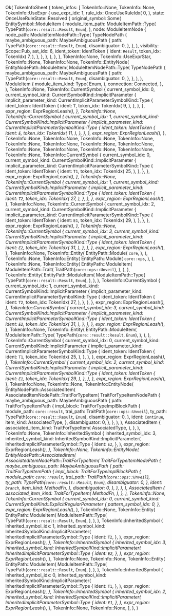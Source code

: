 Ok(
    TokenInfoSheet {
        token_infos: [
            TokenInfo::None,
            TokenInfo::None,
            TokenInfo::UseExpr {
                use_expr_idx: 1,
                rule_idx: OnceUseRuleIdx(
                    0,
                ),
                state: OnceUseRuleState::Resolved {
                    original_symbol: Some(
                        EntitySymbol::ModuleItem {
                            module_item_path: ModuleItemPath::Type(
                                TypePath(`core::result::Result`, `Enum`),
                            ),
                            node: ModuleItemNode {
                                node_path: ModuleItemNodePath::Type(
                                    TypeNodePath {
                                        maybe_ambiguous_path: MaybeAmbiguousPath {
                                            path: TypePath(`core::result::Result`, `Enum`),
                                            disambiguator: 0,
                                        },
                                    },
                                ),
                                visibility: Scope::Pub,
                                ast_idx: 6,
                                ident_token: IdentToken {
                                    ident: `Result`,
                                    token_idx: TokenIdx(
                                        7,
                                    ),
                                },
                            },
                        },
                    ),
                },
            },
            TokenInfo::None,
            TokenInfo::UseExprStar,
            TokenInfo::None,
            TokenInfo::None,
            TokenInfo::EntityNode(
                EntityNodePath::ModuleItem(
                    ModuleItemNodePath::Type(
                        TypeNodePath {
                            maybe_ambiguous_path: MaybeAmbiguousPath {
                                path: TypePath(`core::result::Result`, `Enum`),
                                disambiguator: 0,
                            },
                        },
                    ),
                ),
                ModuleItem {
                    module_item_kind: Type(
                        Enum,
                    ),
                    connection: Connected,
                },
            ),
            TokenInfo::None,
            TokenInfo::CurrentSymbol {
                current_symbol_idx: 0,
                current_symbol_kind: CurrentSymbolKind::ImplicitParameter {
                    implicit_parameter_kind: CurrentImplicitParameterSymbolKind::Type {
                        ident_token: IdentToken {
                            ident: `T`,
                            token_idx: TokenIdx(
                                9,
                            ),
                        },
                    },
                },
                expr_region: ExprRegionLeash(_),
            },
            TokenInfo::None,
            TokenInfo::CurrentSymbol {
                current_symbol_idx: 1,
                current_symbol_kind: CurrentSymbolKind::ImplicitParameter {
                    implicit_parameter_kind: CurrentImplicitParameterSymbolKind::Type {
                        ident_token: IdentToken {
                            ident: `E`,
                            token_idx: TokenIdx(
                                11,
                            ),
                        },
                    },
                },
                expr_region: ExprRegionLeash(_),
            },
            TokenInfo::None,
            TokenInfo::None,
            TokenInfo::None,
            TokenInfo::None,
            TokenInfo::None,
            TokenInfo::None,
            TokenInfo::None,
            TokenInfo::None,
            TokenInfo::None,
            TokenInfo::None,
            TokenInfo::None,
            TokenInfo::None,
            TokenInfo::None,
            TokenInfo::CurrentSymbol {
                current_symbol_idx: 0,
                current_symbol_kind: CurrentSymbolKind::ImplicitParameter {
                    implicit_parameter_kind: CurrentImplicitParameterSymbolKind::Type {
                        ident_token: IdentToken {
                            ident: `T1`,
                            token_idx: TokenIdx(
                                25,
                            ),
                        },
                    },
                },
                expr_region: ExprRegionLeash(_),
            },
            TokenInfo::None,
            TokenInfo::CurrentSymbol {
                current_symbol_idx: 1,
                current_symbol_kind: CurrentSymbolKind::ImplicitParameter {
                    implicit_parameter_kind: CurrentImplicitParameterSymbolKind::Type {
                        ident_token: IdentToken {
                            ident: `T2`,
                            token_idx: TokenIdx(
                                27,
                            ),
                        },
                    },
                },
                expr_region: ExprRegionLeash(_),
            },
            TokenInfo::None,
            TokenInfo::CurrentSymbol {
                current_symbol_idx: 2,
                current_symbol_kind: CurrentSymbolKind::ImplicitParameter {
                    implicit_parameter_kind: CurrentImplicitParameterSymbolKind::Type {
                        ident_token: IdentToken {
                            ident: `E1`,
                            token_idx: TokenIdx(
                                29,
                            ),
                        },
                    },
                },
                expr_region: ExprRegionLeash(_),
            },
            TokenInfo::None,
            TokenInfo::CurrentSymbol {
                current_symbol_idx: 3,
                current_symbol_kind: CurrentSymbolKind::ImplicitParameter {
                    implicit_parameter_kind: CurrentImplicitParameterSymbolKind::Type {
                        ident_token: IdentToken {
                            ident: `E2`,
                            token_idx: TokenIdx(
                                31,
                            ),
                        },
                    },
                },
                expr_region: ExprRegionLeash(_),
            },
            TokenInfo::None,
            TokenInfo::Entity(
                EntityPath::Module(
                    `core`,
                ),
            ),
            TokenInfo::None,
            TokenInfo::Entity(
                EntityPath::Module(
                    `core::ops`,
                ),
            ),
            TokenInfo::None,
            TokenInfo::Entity(
                EntityPath::ModuleItem(
                    ModuleItemPath::Trait(
                        TraitPath(`core::ops::Unveil`),
                    ),
                ),
            ),
            TokenInfo::Entity(
                EntityPath::ModuleItem(
                    ModuleItemPath::Type(
                        TypePath(`core::result::Result`, `Enum`),
                    ),
                ),
            ),
            TokenInfo::CurrentSymbol {
                current_symbol_idx: 1,
                current_symbol_kind: CurrentSymbolKind::ImplicitParameter {
                    implicit_parameter_kind: CurrentImplicitParameterSymbolKind::Type {
                        ident_token: IdentToken {
                            ident: `T2`,
                            token_idx: TokenIdx(
                                27,
                            ),
                        },
                    },
                },
                expr_region: ExprRegionLeash(_),
            },
            TokenInfo::CurrentSymbol {
                current_symbol_idx: 3,
                current_symbol_kind: CurrentSymbolKind::ImplicitParameter {
                    implicit_parameter_kind: CurrentImplicitParameterSymbolKind::Type {
                        ident_token: IdentToken {
                            ident: `E2`,
                            token_idx: TokenIdx(
                                31,
                            ),
                        },
                    },
                },
                expr_region: ExprRegionLeash(_),
            },
            TokenInfo::None,
            TokenInfo::Entity(
                EntityPath::ModuleItem(
                    ModuleItemPath::Type(
                        TypePath(`core::result::Result`, `Enum`),
                    ),
                ),
            ),
            TokenInfo::CurrentSymbol {
                current_symbol_idx: 0,
                current_symbol_kind: CurrentSymbolKind::ImplicitParameter {
                    implicit_parameter_kind: CurrentImplicitParameterSymbolKind::Type {
                        ident_token: IdentToken {
                            ident: `T1`,
                            token_idx: TokenIdx(
                                25,
                            ),
                        },
                    },
                },
                expr_region: ExprRegionLeash(_),
            },
            TokenInfo::CurrentSymbol {
                current_symbol_idx: 2,
                current_symbol_kind: CurrentSymbolKind::ImplicitParameter {
                    implicit_parameter_kind: CurrentImplicitParameterSymbolKind::Type {
                        ident_token: IdentToken {
                            ident: `E1`,
                            token_idx: TokenIdx(
                                29,
                            ),
                        },
                    },
                },
                expr_region: ExprRegionLeash(_),
            },
            TokenInfo::None,
            TokenInfo::None,
            TokenInfo::EntityNode(
                EntityNodePath::AssociatedItem(
                    AssociatedItemNodePath::TraitForTypeItem(
                        TraitForTypeItemNodePath {
                            maybe_ambiguous_path: MaybeAmbiguousPath {
                                path: TraitForTypeItemPath {
                                    impl_block: TraitForTypeImplBlockPath {
                                        module_path: `core::result`,
                                        trai_path: TraitPath(`core::ops::Unveil`),
                                        ty_path: TypePath(`core::result::Result`, `Enum`),
                                        disambiguator: 0,
                                    },
                                    ident: `Continue`,
                                    item_kind: AssociatedType,
                                },
                                disambiguator: 0,
                            },
                        },
                    ),
                ),
                AssociatedItem {
                    associated_item_kind: TraitForTypeItem(
                        AssociatedType,
                    ),
                },
            ),
            TokenInfo::None,
            TokenInfo::InheritedSymbol {
                inherited_symbol_idx: 3,
                inherited_symbol_kind: InheritedSymbolKind::ImplicitParameter(
                    InheritedImplicitParameterSymbol::Type {
                        ident: `E2`,
                    },
                ),
                expr_region: ExprRegionLeash(_),
            },
            TokenInfo::None,
            TokenInfo::EntityNode(
                EntityNodePath::AssociatedItem(
                    AssociatedItemNodePath::TraitForTypeItem(
                        TraitForTypeItemNodePath {
                            maybe_ambiguous_path: MaybeAmbiguousPath {
                                path: TraitForTypeItemPath {
                                    impl_block: TraitForTypeImplBlockPath {
                                        module_path: `core::result`,
                                        trai_path: TraitPath(`core::ops::Unveil`),
                                        ty_path: TypePath(`core::result::Result`, `Enum`),
                                        disambiguator: 0,
                                    },
                                    ident: `branch`,
                                    item_kind: MethodFn,
                                },
                                disambiguator: 0,
                            },
                        },
                    ),
                ),
                AssociatedItem {
                    associated_item_kind: TraitForTypeItem(
                        MethodFn,
                    ),
                },
            ),
            TokenInfo::None,
            TokenInfo::CurrentSymbol {
                current_symbol_idx: 0,
                current_symbol_kind: CurrentSymbolKind::ExplicitRegularParameter {
                    pattern_symbol_idx: 0,
                },
                expr_region: ExprRegionLeash(_),
            },
            TokenInfo::None,
            TokenInfo::Entity(
                EntityPath::ModuleItem(
                    ModuleItemPath::Type(
                        TypePath(`core::result::Result`, `Enum`),
                    ),
                ),
            ),
            TokenInfo::InheritedSymbol {
                inherited_symbol_idx: 1,
                inherited_symbol_kind: InheritedSymbolKind::ImplicitParameter(
                    InheritedImplicitParameterSymbol::Type {
                        ident: `T2`,
                    },
                ),
                expr_region: ExprRegionLeash(_),
            },
            TokenInfo::InheritedSymbol {
                inherited_symbol_idx: 3,
                inherited_symbol_kind: InheritedSymbolKind::ImplicitParameter(
                    InheritedImplicitParameterSymbol::Type {
                        ident: `E2`,
                    },
                ),
                expr_region: ExprRegionLeash(_),
            },
            TokenInfo::None,
            TokenInfo::None,
            TokenInfo::Entity(
                EntityPath::ModuleItem(
                    ModuleItemPath::Type(
                        TypePath(`core::result::Result`, `Enum`),
                    ),
                ),
            ),
            TokenInfo::InheritedSymbol {
                inherited_symbol_idx: 0,
                inherited_symbol_kind: InheritedSymbolKind::ImplicitParameter(
                    InheritedImplicitParameterSymbol::Type {
                        ident: `T1`,
                    },
                ),
                expr_region: ExprRegionLeash(_),
            },
            TokenInfo::InheritedSymbol {
                inherited_symbol_idx: 2,
                inherited_symbol_kind: InheritedSymbolKind::ImplicitParameter(
                    InheritedImplicitParameterSymbol::Type {
                        ident: `E1`,
                    },
                ),
                expr_region: ExprRegionLeash(_),
            },
            TokenInfo::None,
            TokenInfo::None,
        ],
    },
)